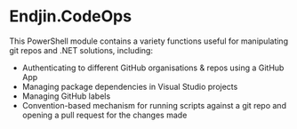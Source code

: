 # Endjin.CodeOps

This PowerShell module contains a variety functions useful for manipulating git repos and .NET solutions, including:

- Authenticating to different GitHub organisations & repos using a GitHub App
- Managing package dependencies in Visual Studio projects
- Managing GitHub labels
- Convention-based mechanism for running scripts against a git repo and opening a pull request for the changes made
